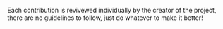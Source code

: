Each contribution is revivewed individually by the creator of the project, there are no guidelines to follow, just do whatever to make it better!
